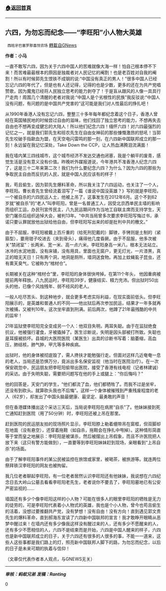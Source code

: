 ###  [:house:返回首頁](https://github.com/ourhimalayas/txt)
---

## 六四，为勿忘而纪念——“李旺阳”小人物大英雄
` 西班牙巴塞罗那喜悦农场` [轉載自GNews](https://gnews.org/zh-hans/1278206/)

**作者：小马**



一直不敢写六四，因为关于六四中国人的苦难就像大海一样！怕自己根本停不下来！而苦难最最根本的原因是独裁者对人民记忆的阉割！也是老百姓对自我的阉割！所以有时候郭先生恨铁不成钢的说:“中国没有真正的男人！”很多中国人已经忘记六四的年代了，但是也有人还记得，记得的也是少数，更多的还在为共产党唱赞歌，因为魔鬼已经将人民独立思考的能力剥夺了！于是盲从跟风的人像一具具行尸走肉！周围几个清醒的老者对我说:“中国人是个劣根性的民族”我反驳说:“中国人没有问题，有问题的是中国共产党害的”这可能是我们对人性最后的挣扎吧！

从1990年香港人没有忘记六四，整整三十多年每年都纪念着这个日子，香港人曾经在英国殖民地的时候尝过自由的滋味，他们找回了独立思考的能力，不想再失去自由也不想再变成健忘的大陆人！所以他们纪念六四！缅怀六四！对六四最强烈的记忆之一，就是我们郭先生和班农先生在自由女神前的那些慷慨激昂的怒吼！当郭先生咬破手指歃血为盟，在天空电闪雷鸣的那一刻，在六四新中国联邦成立的那一刻！永远留在我记忆深处，Take Down the CCP，让人热血沸腾泪流满面！

我在墙内某三四线城市，这个城市经济不发达交通也闭塞，我是个躺平的废青，感觉生活是没有意义没有价值。昨晚听外媒报道说，今年港共不准香港人纪念六四了，这是三十二年来第二次！我们为什么要纪念六四？为什么？因为六四的那些为争取民主自由而反抗的人民，就是中国人民应该有的样子！

我，苟且偷生，因为郭先生爆料革命，所以我关注了六四运动，也关注了一个人，李旺阳。曹长青先生曾经流着泪写了一篇《谁说中国没英雄？》写的就是李旺阳，一个被自杀的六四民运人士，他被上吊了，这事发生在2012年6月。这个不到62岁就“被自杀”的“老人”叫李旺阳，曾是一名普通工人，因受北京西单民主墙的影响而组织工运，办民刊宣传民主，八九民运期间作为当地工自联主席而支持学生，天安门屠杀后组织追悼大会，被判13年。“中共当局曾多次要求李旺阳写悔过书，承诺只要认罪就放他出狱给他自由，但李旺阳写出来的却是批判中共的檄文。”

由于不屈服，李旺阳被戴上百斤重的（给死刑犯戴的）脚镣，手铐则是土制的（紧箍型），要用钳子咬进去（夹到骨头），痛得他几度昏厥。由于不屈服，他多次被关“禁闭室”：长两米、宽一米、高一点六米。李旺阳身高一米八，根本无法站立。冰冷的水泥地面，没有床铺，没有用具，里面也无窗户，更无灯光，一片漆黑，真正的暗无天日！只有两个洞，地洞是厕所，墙洞送食物。再加上蚊蝇虱子昆虫，还有熏天臭气，它被称为“棺材仓”。

长期被关在这种“棺材仓”里，李旺阳的身体很快垮掉。在第11个年头， 他因重病被提前两年释放。八九民运时，李旺阳39岁，健康结实、精力充沛。但出狱时50出头的他，已像个风烛残年、弱不经风的老人。

一般人吃尽苦头、到这种地步，就会更多考虑实际利益，在现实面前低头。但李旺阳展示的，是英雄和普通人的不同——他出狱后再次参加民运，结果才一年多就再次被捕，又被判10年。这次坐牢直到刑满。前后两次，他蹲了21年最残酷的中共的监牢！

21年监狱使李旺阳完全变成另一个人：他双目失明，两耳失聪。由于在监狱绝食抗议，他被强行灌食，牙被撬掉了。医生诊断说，失明是因头部被打所致。失聪也是耳膜被损坏。县城的大医院医院（某医生）出具的诊断书写着：脑萎缩，高血压，肺结核，肺气肿，甲亢等多种疾病。

出狱时，他的身体被彻底毁了，需人搀扶才能勉强行走。但面对这样几近奄奄一息的老人，当局还是恐惧万分，竟派出多名保安监视（他当时在医院治疗）。在一次保安疏忽中，民运朋友把李旺阳偷带出医院，接受了香港有线电视（记者林建诚）的采访。由于失明失聪，需要把问题写在他的手上或腿上：“你后悔吗？”

他的回答是，天安门的学生，“他们都流了血，他们都牺牲了。而我不过是坐牢，还没有到砍头。就算砍头我也不后悔”。这样一个身体被摧残到严重残废程度的老人（62岁），却发出了中国头脑最健康、最坚定、最勇敢的声音！

但在香港媒体播出这个采访三天后，当局说李旺阳在病房“自杀”了。他妹妹接到死亡通知赶到医院（用了50分钟）时，李旺阳还被上吊在那里。

赶到医院的民运朋友拍的现场照片显示，李旺阳脖上勒着绷带吊在窗框，但双脚却在地面（没有悬空），还穿着拖鞋（如自杀，拖鞋会在挣扎中甩掉）。这种情形简直等于堂而皇之地展示：李旺阳是被谋杀，然后被摆出上吊假象，而且不许医院把人放下来（这只有警方能做到），一直要等到李旺阳妹妹赶到现场，亲眼看到“上吊自杀”的场面。

由于了解李旺阳事件的某公民被监控在旅馆或家里，被喝茶，被旅游等。就连两位祭拜铁汉李旺阳的网友也被拘留。

我几位老者聊起李旺阳，有一位老者居然认识李旺阳还有他妹妹，我说想在六四纪念日去大岭山公墓去看看李旺阳老先生，老者说你不要去了，李旺阳墓地已有公安严密监视的……

墙国还有多少个像李旺阳这样的小人物？可能在很多人的眼里李旺阳的牺牲是无力的徒劳的，可是李旺阳代表着小人物式的英雄，我也是个小人物，曾今也苟且偷生的活着，没想过要推翻共产党，没有梦想！没有自由！没有方向！直到遇见郭文贵先生的爆料革命，直到郝海东宣读了六四新中国联邦的宣言！我才敢睁开眼睛从恶梦中醒过来！在墙内还有多少像我这样没有醒过来的人，还有多少不愿醒来的人，还有多少不愿相信的人，六四不是结束而是开始，六四是中国人醒来的样子，六四也是新中国联邦成立的日子，关于六四还有很多的人很多的事，不能一一道来，这些人这些事都是我们路上的灯，照亮新中国联邦人脚下的路，为勿忘而纪念，以后的日子是未来可期的执着与信仰！

（文章仅代表作者本人观点，与GNEWS无关）

* * *

***审核：蚂蚁兄弟**
**发稿：Ranting***

0
